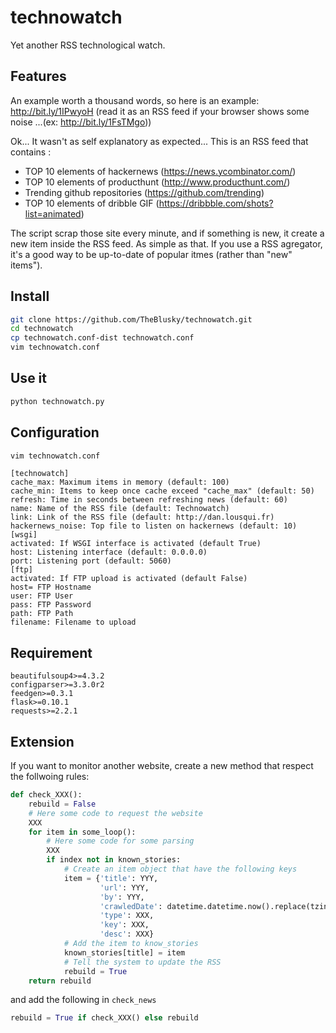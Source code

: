 # technowatch
Yet another RSS technological watch.

## Features
An example worth a thousand words, so here is an example: http://bit.ly/1IPwyoH (read it as an RSS feed if your browser shows some noise ...(ex: http://bit.ly/1FsTMgo))

Ok... It wasn't as self explanatory as expected... This is an RSS feed that contains :
  - TOP 10 elements of hackernews (https://news.ycombinator.com/)
  - TOP 10 elements of producthunt (http://www.producthunt.com/)
  - Trending github repositories (https://github.com/trending)
  - TOP 10 elements of dribble GIF (https://dribbble.com/shots?list=animated)
  
The script scrap those site every minute, and if something is new, it create a new item inside the RSS feed. As simple as that.
If you use a RSS agregator, it's a good way to be up-to-date of popular itmes (rather than "new" items").
## Install
```bash
git clone https://github.com/TheBlusky/technowatch.git
cd technowatch
cp technowatch.conf-dist technowatch.conf
vim technowatch.conf
```
## Use it
```bash
python technowatch.py
```
## Configuration
```bash
vim technowatch.conf
```
```
[technowatch]
cache_max: Maximum items in memory (default: 100)
cache_min: Items to keep once cache exceed "cache_max" (default: 50)
refresh: Time in seconds between refreshing news (default: 60)
name: Name of the RSS file (default: Technowatch)
link: Link of the RSS file (default: http://dan.lousqui.fr)
hackernews_noise: Top file to listen on hackernews (default: 10)
[wsgi]
activated: If WSGI interface is activated (default True)
host: Listening interface (default: 0.0.0.0)
port: Listening port (default: 5060)
[ftp]
activated: If FTP upload is activated (default False)
host= FTP Hostname
user: FTP User
pass: FTP Password
path: FTP Path
filename: Filename to upload
```
## Requirement
```
beautifulsoup4>=4.3.2
configparser>=3.3.0r2
feedgen>=0.3.1
flask>=0.10.1
requests>=2.2.1
```
## Extension
If you want to monitor another website, create a new method that respect the follwoing rules:
```python
def check_XXX():
    rebuild = False
    # Here some code to request the website
    XXX
    for item in some_loop():
        # Here some code for some parsing
        XXX
        if index not in known_stories:
            # Create an item object that have the following keys
            item = {'title': YYY,
                    'url': YYY,
                    'by': YYY,
                    'crawledDate': datetime.datetime.now().replace(tzinfo=pytz.utc),
                    'type': XXX,
                    'key': XXX,
                    'desc': XXX}
            # Add the item to know_stories
            known_stories[title] = item
            # Tell the system to update the RSS
            rebuild = True
    return rebuild
```
and add the following in `check_news`
```python
rebuild = True if check_XXX() else rebuild
```